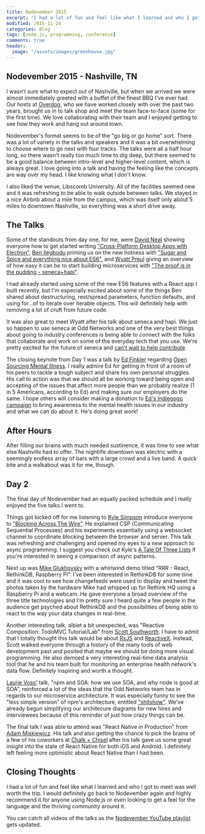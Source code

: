 ```yaml
---
title: Nodevember 2015
excerpt: "I had a lot of fun and feel like what I learned and who I got to meet was well worth the trip."
modified: 2015-11-24
categories: Blog
tags: [node.js, programming, conference]
comments: true
header:
  image: "/assets/images/greenhouse.jpg"
---
```


## Nodevember 2015 - Nashville, TN

I wasn’t sure what to expect out of Nashville, but when we arrived we were almost immediately greeted with a buffet of the finest BBQ I've ever had. Our hosts at <a href="http://www.overdog.com/">Overdog</a>, who we have worked closely with over the past two years, brought us in to talk shop and meet the team face-to-face (some for the first time). We love collaborating with their team and I enjoyed getting to see how they work and hang out around town.

Nodevember's format seems to be of the "go big or go home" sort. There was a lot of variety in the talks and speakers and it was a bit overwhelming to choose where to go next with four tracks. The talks were all a half hour long, so there wasn't really too much time to dig deep, but there seemed to be a good balance between intro-level and higher-level content, which is always great. I love going into a talk and having the feeling like the concepts are way over my head. I like knowing what I don't know.

I also liked the venue, Libscomb University. All of the facilities seemed new and it was refreshing to be able to walk outside between talks. We stayed in a nice Airbnb about a mile from the campus, which was itself only about 5 miles to downtown Nashville, so everything was a short drive away.

## The Talks

Some of the standouts from day one, for me, were <a href="https://twitter.com/reverentgeek">David Neal</a> showing everyone how to get started writing <a href="http://www.slideshare.net/reverentgeek/crossplatform-desktop-apps-with-electron">"Cross-Platform Desktop Apps with Electron"</a>, <a href="https://twitter.com/benmvp">Ben Ilegbodu</a> priming us on the new hotness with <a href="http://benmvp.github.io/slides/nodevember2015-es6.html#/">"Sugar and Spice and everything nice about ES6"</a>, and <a href="https://twitter.com/wpreul">Wyatt Preul</a> giving an overview of how easy it can be to start building microservices with <a href="https://github.com/geek/nodevember-2015">"The proof is in the pudding - seneca+hapi"</a>.

I had already started using some of the new ES6 features with a React app I built recently, but I'm especially excited about some of the things Ben shared about destructuring, rest/spread parameters, function defaults, and using for...of to iterate over iterable objects. This will definitely help with removing a lot of cruft from future code.

It was also great to meet Wyatt after his talk about seneca and hapi. We just so happen to use seneca at Odd Networks and one of the very best things about going to industry conferences is being able to connect with the folks that collaborate and work on some of the everyday tech that you use. We're pretty excited for the future of seneca and <a href="https://github.com/senecajs/contrib">can't wait to help contribute</a>.

The closing keynote from Day 1 was a talk by <a href="https://twitter.com/funkatron">Ed Finkler</a> regarding <a href="http://funkatron.com/osmi/">Open Sourcing Mental Illness</a>. I really admire Ed for getting in front of a room of his peers to tackle a tough subject and share his own personal struggles. His call to action was that we should all be working toward being open and accepting of the issues that affect more people than we probably realize (1 in 5 Americans, according to Ed) and making sure our employers do the same. I hope others will consider making a donation to <a href="http://j.mp/osmi2015campaign">Ed's Indiegogo campaign</a> to bring awareness to the mental health issues in our industry and what we can do about it. He's doing great work!

## After Hours

After filling our brains with much needed sustinence, it was time to see what else Nashville had to offer. The nightlife downtown was electric with a seemingly endless array of bars with a large crowd and a live band. A quick bite and a walkabout was it for me, though.

## Day 2

The final day of Nodevember had an equally packed schedule and I really enjoyed the five talks I went to.

Things got kicked off for me listening to <a href="https://twitter.com/getify">Kyle Simpson</a> introduce everyone to <a href="https://speakerdeck.com/getify/blocking-across-the-wire">"Blocking Across The Wire"</a>. He explained CSP (Communicating Sequential Processes) and his experiments essentially using a websocket channel to coordinate blocking between the browser and server. This talk was refreshing and challenging and opened my eyes to a new approach to async programming. I suggest you check out Kyle's <a href="https://github.com/getify/a-tale-of-three-lists">A Tale Of Three Lists</a> if you're interested in seeing a comparison of async patterns.

Next up was <a href="https://twitter.com/mglukhovsky">Mike Glukhovsky</a> with a whirlwind demo titled "RRR - React, RethinkDB, Raspberry Pi". I've been interested in RethinkDB for some time and it was cool to see how changefeeds were used to display and tweet the photos taken by the hardware Mike had whipped up for Rethink HQ using a Raspberry Pi and a webcam. He gave everyone a broad overview of the three title technologies and I'm pretty sure I heard quite a few people in the audience get psyched about RethinkDB and the possibilities of being able to react to the way your data changes in real-time.

Another interesting talk, albiet a bit unexpected, was "Reactive Composition: TodoMVC Tutorial/Lab" from <a href="https://twitter.com/@darkmarmot">Scott Southworth</a>. I have to admit that I totally thought this talk would be about <a href="https://github.com/Reactive-Extensions/RxJS">RxJS</a> and <a href="http://reactivex.io/">ReactiveX</a>. Instead, Scott walked everyone through a history of the many tools of web development past and posited that maybe we should be doing more visual programming. He also demoed a very interesting real-time data analysis tool that he and his team built for monitoring an enterprise health network's data flow. Definitely inspiring and worth a thought.

<a href="https://twitter.com/seldo">Laurie Voss'</a> talk, "npm and SOA: how we use SOA, and why node is good at SOA", reinforced a lot of the ideas that the Odd Networks team has in regards to our microservice architecture. It was especially funny to see the "less simple version" of npm's architecture, entitled <a href="http://slides.com/seldo/nodevember-npm-and-soa?token=-RYQiKo5#/43">"shitshow"</a>. We've already begun simplifying our architecure diagrams for new hires and interviewees because of this reminder of just how crazy things can be.

The final talk I was able to attend was "React Native in Production" from <a href="https://twitter.com/skevy">Adam Miskiewicz</a>. His talk and also getting the chance to pick the brains of a few of his coworkers at <a href="https://twitter.com/ChalkChisel">Chalk + Chisel</a> after his talk gave us some great insight into the state of React Native for both iOS and Android. I definitely left feeling more optimistic about React Native than I had been.

## Closing Thoughts

I had a lot of fun and feel like what I learned and who I got to meet was well worth the trip. I would definitely go back to Nodevember again and highly recommend it for anyone using Node.js or even looking to get a feel for the language and the thriving community around it.

You can catch all videos of the talks as the <a href="https://www.youtube.com/playlist?list=PLSZHCj84JSDMInvIg8mxNRmemoMwrySFj">Nodevember YouTube playlist</a> gets updated.
